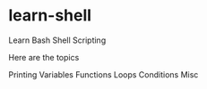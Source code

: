 # learn-shell

Learn Bash Shell Scripting 

Here are the topics


Printing
Variables
Functions
Loops
Conditions
Misc